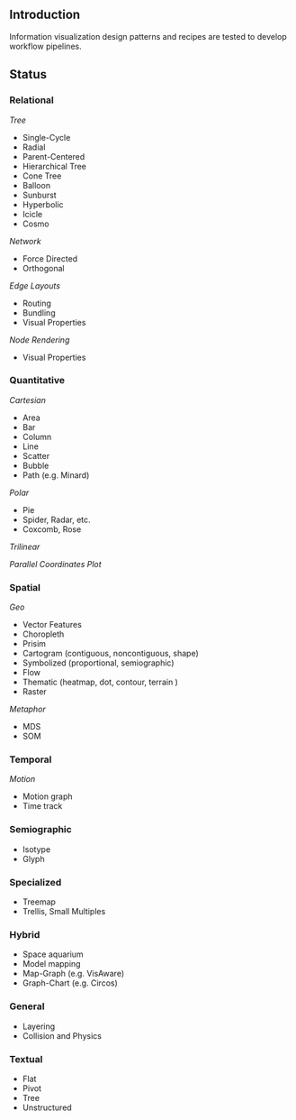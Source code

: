 ## Introduction ##

Information visualization design patterns and recipes are tested to develop workflow pipelines.

## Status ##

### Relational ###
_Tree_
  * Single-Cycle
  * Radial
  * Parent-Centered
  * Hierarchical Tree
  * Cone Tree
  * Balloon
  * Sunburst
  * Hyperbolic
  * Icicle
  * Cosmo

_Network_
  * Force Directed
  * Orthogonal

_Edge Layouts_
  * Routing
  * Bundling
  * Visual Properties

_Node Rendering_
  * Visual Properties

### Quantitative ###
_Cartesian_
  * Area
  * Bar
  * Column
  * Line
  * Scatter
  * Bubble
  * Path (e.g. Minard)

_Polar_
  * Pie
  * Spider, Radar, etc.
  * Coxcomb, Rose

_Trilinear_

_Parallel Coordinates Plot_

### Spatial ###
_Geo_
  * Vector Features
  * Choropleth
  * Prisim
  * Cartogram (contiguous, noncontiguous, shape)
  * Symbolized (proportional, semiographic)
  * Flow
  * Thematic (heatmap, dot, contour, terrain )
  * Raster

_Metaphor_
  * MDS
  * SOM

### Temporal ###
_Motion_
  * Motion graph
  * Time track

### Semiographic ###

  * Isotype
  * Glyph

### Specialized ###

  * Treemap
  * Trellis, Small Multiples

### Hybrid ###

  * Space aquarium
  * Model mapping
  * Map-Graph (e.g. VisAware)
  * Graph-Chart (e.g. Circos)

### General ###

  * Layering
  * Collision and Physics

### Textual ###

  * Flat
  * Pivot
  * Tree
  * Unstructured